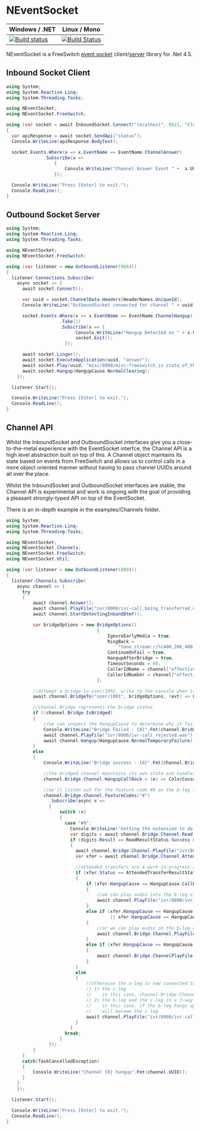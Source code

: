 NEventSocket
============

| Windows / .NET | Linux / Mono
| --- | ---
| [![Build status](https://ci.appveyor.com/api/projects/status/0d28m5hxdd55243q/branch/master?svg=true)](https://ci.appveyor.com/project/danbarua/neventsocket/branch/master)| [![Build Status](https://travis-ci.org/danbarua/NEventSocket.svg?branch=master)](https://travis-ci.org/danbarua/NEventSocket)

NEventSocket is a FreeSwitch [event socket](https://freeswitch.org/confluence/display/FREESWITCH/mod_event_socket) client/[server](https://freeswitch.org/confluence/display/FREESWITCH/Event+Socket+Outbound) library for .Net 4.5.

Inbound Socket Client
--------------
```csharp
using System;
using System.Reactive.Linq;
using System.Threading.Tasks;

using NEventSocket;
using NEventSocket.FreeSwitch;

using (var socket = await InboundSocket.Connect("localhost", 8021, "ClueCon"))
{
  var apiResponse = await socket.SendApi("status");
  Console.WriteLine(apiResponse.BodyText);

  socket.Events.Where(x => x.EventName == EventName.ChannelAnswer)
              .Subscribe(x =>
                  {
                      Console.WriteLine("Channel Answer Event " +  x.UUID);
                  });

  Console.WriteLine("Press [Enter] to exit.");
  Console.ReadLine();
}
```

Outbound Socket Server
---------------

```csharp
using System;
using System.Reactive.Linq;
using System.Threading.Tasks;

using NEventSocket;
using NEventSocket.FreeSwitch;

using (var listener = new OutboundListener(8084))
{
  listener.Connections.Subscribe(
    async socket => {
      await socket.Connect();

      var uuid = socket.ChannelData.Headers[HeaderNames.UniqueId];
      Console.WriteLine("OutboundSocket connected for channel " + uuid);

      socket.Events.Where(x => x.EventName == EventName.ChannelHangup)
                    .Take(1)
                    .Subscribe(x => {
                          Console.WriteLine("Hangup Detected on " + x.UUID);
                          socket.Exit();
                      });

      await socket.Linger();
      await socket.ExecuteApplication(uuid, "answer");
      await socket.Play(uuid, "misc/8000/misc-freeswitch_is_state_of_the_art.wav");
      await socket.Hangup(HangupCause.NormalClearing);
    });

  listener.Start();

  Console.WriteLine("Press [Enter] to exit.");
  Console.ReadLine();
}
```

Channel API
---------------
Whilst the InboundSocket and OutboundSocket interfaces give you a close-to-the-metal experience with the EventSocket interfce, the Channel API is a high level abstraction built on top of this. A Channel object maintains its state based on events from FreeSwitch and allows us to control calls in a more object oriented manner without having to pass channel UUIDs around all over the place.

Whilst the InboundSocket and OutboundSocket interfaces are stable, the Channel API is experimental and work is ongoing with the goal of providing a pleasant strongly-typed API on top of the EventSocket.

There is an in-depth example in the examples/Channels folder.

```csharp
using System;
using System.Reactive.Linq;
using System.Threading.Tasks;

using NEventSocket;
using NEventSocket.Channels;
using NEventSocket.FreeSwitch;
using NEventSocket.Util;

using (var listener = new OutboundListener(8084))
{
  listener.Channels.Subscribe(
    async channel => {
      try
      {
          await channel.Answer();
          await channel.PlayFile("ivr/8000/ivr-call_being_transferred.wav");
          await channel.StartDetectingInbandDtmf();

          var bridgeOptions = new BridgeOptions()
                                  {
                                      IgnoreEarlyMedia = true,
                                      RingBack =
                                          "tone_stream://%(400,200,400,450);%(400,2000,400,450);loops=-1",
                                      ContinueOnFail = true,
                                      HangupAfterBridge = true,
                                      TimeoutSeconds = 60,
                                      CallerIdName = channel["effective_caller_id_name"], //can get variables from a channel using the indexer
                                      CallerIdNumber = channel["effective_caller_id_number"],
                                  };

          //attempt a bridge to user/1001, write to the console when it starts ringing
          await channel.BridgeTo("user/1001", bridgeOptions, (evt) => Console.WriteLine("B-Leg is ringing..."))

          //channel.Bridge represents the bridge status
          if (!channel.Bridge.IsBridged)
          {
              //we can inspect the HangupCause to determine why it failed
              Console.WriteLine("Bridge Failed - {0}".Fmt(channel.Bridge.HangupCause));
              await channel.PlayFile("ivr/8000/ivr-call_rejected.wav");
              await channel.Hangup(HangupCause.NormalTemporaryFailure);
          }
          else
          {
              Console.WriteLine("Bridge success - {0}".Fmt(channel.Bridge.ResponseText));

              //the bridged channel maintains its own state and handles a subset of full Channel operations
              channel.Bridge.Channel.HangupCallBack = (e) => ColorConsole.WriteLine("Hangup Detected on B-Leg {0} {1}".Fmt(e.Headers[HeaderNames.CallerUniqueId], e.Headers[HeaderNames.HangupCause]));

              //we'll listen out for the feature code #9 on the b-leg to do an attended transfer
              channel.Bridge.Channel.FeatureCodes("#")
                .Subscribe(async x =>
                {
                    switch (x)
                    {
                      case "#9":
                        Console.WriteLine("Getting the extension to do an attended transfer to...");
                        var digits = await channel.Bridge.Channel.Read(new ReadOptions { MinDigits = 3, MaxDigits = 4, Prompt = "tone_stream://%(10000,0,350,440)", TimeoutMs = 30000, Terminators = "#" });
                        if (digits.Result == ReadResultStatus.Success && digits.Digits.Length == 4)
                        {
                          await channel.Bridge.Channel.PlayFile("ivr/8000/ivr-please_hold_while_party_contacted.wav");
                          var xfer = await channel.Bridge.Channel.AttendedTransfer("user/{0}".Fmt(digits));

                          //attended transfers are a work-in-progress at the moment
                          if (xfer.Status == AttendedTransferResultStatus.Failed)
                          {
                              if (xfer.HangupCause == HangupCause.CallRejected)
                              {
                                  //we can play audio into the b-leg via the a-leg channel
                                  await channel.PlayFile("ivr/8000/ivr-call-rejected.wav", Leg.BLeg);
                              }
                              else if (xfer.HangupCause == HangupCause.NoUserResponse
                                       || xfer.HangupCause == HangupCause.NoAnswer)
                              {
                                  //or we can play audio on the b-leg channel object
                                  await channel.Bridge.Channel.PlayFile("ivr/8000/ivr-no_user_response.wav");
                              }
                              else if (xfer.HangupCause == HangupCause.UserBusy)
                              {
                                  await channel.Bridge.ChannelPlayFile("ivr/8000/ivr-user_busy.wav");
                              }
                          }
                          else
                          {
                              //otherwise the a-leg is now connected to either
                              // 1) the c-leg
                              //    in this case, channel.Bridge.Channel is now the c-leg channel
                              // 2) the b-leg and the c-leg in a 3-way chat
                              //    in this case, if the b-leg hangs up, then channel.Bridge.Channel
                              //    will become the c-leg
                              await channel.PlayFile("ivr/8000/ivr-call_being_transferred.wav", Leg.ALeg);
                          }
                        }
                      break;
                    }
                });
          }
      }
      catch(TaskCancelledException)
      {
          Console.WriteLine("Channel {0} hungup".Fmt(channel.UUID));
      }
    }
    });

  listener.Start();

  Console.WriteLine("Press [Enter] to exit.");
  Console.ReadLine();
}
```
